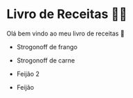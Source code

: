 # Livro de Receitas :man_cook:

Olá bem vindo ao meu livro de receitas :wave:

- Strogonoff de frango

- Strogonoff de carne

- Feijão 2

- Feijão
